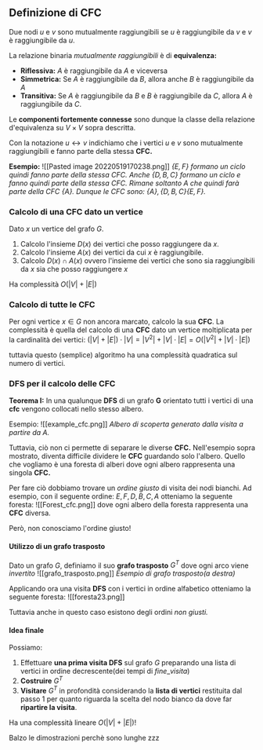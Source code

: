 ## Definizione di CFC
Due nodi $u$ e $v$ sono mutualmente raggiungibili se $u$ è raggiungibile da $v$ e $v$ è raggiungibile da $u$.

La relazione binaria *mutualmente raggiungibili* è di **equivalenza:**
- **Riflessiva:** $A$ è raggiungibile da $A$ e viceversa
- **Simmetrica:** Se $A$ è raggiungibile da $B$, allora anche $B$ è raggiungibile da $A$
- **Transitiva:** Se $A$ è raggiungibile da $B$ e $B$ è raggiungibile da $C$, allora $A$ è raggiungibile da $C$.

Le **componenti fortemente connesse** sono dunque la classe della relazione d'equivalenza su $V \times V$ sopra descritta.

Con la notazione $u↔v$ indichiamo che i vertici $u$ e $v$ sono mutualmente raggiungibili e fanno parte della stessa **CFC.**

**Esempio:**
![[Pasted image 20220519170238.png]]
*$\{E,F\}$ formano un ciclo quindi fanno parte della stessa CFC.*
*Anche $\{D,B,C\}$ formano un ciclo e fanno quindi parte della stessa CFC. Rimane soltanto $A$ che quindi farà parte della CFC $\{A\}$.*
*Dunque le CFC sono: $\{A\},\{D,B,C\}\{E,F\}$.*

### Calcolo di una CFC dato un vertice
Dato $x$ un vertice del grafo  $G$.
1. Calcolo l'insieme $D(x)$ dei vertici che posso raggiungere da $x$.
2. Calcolo l'insieme $A(x)$ dei vertici da cui $x$ è raggiungibile.
3. Calcolo $D(x) \cap A(x)$ ovvero l'insieme dei vertici che sono sia raggiungibili da $x$ sia che posso raggiungere $x$

Ha complessità $O(|V|+|E|)$

### Calcolo di tutte le CFC
Per ogni vertice $x \in G$ non ancora marcato, calcolo la sua **CFC**.
La complessità è quella del calcolo di una **CFC** dato un vertice moltiplicata per la cardinalità dei vertici:
$(|V|+|E|)\cdot |V|=|V^2|+|V|\cdot|E|=O(|V^2|+|V|\cdot|E|)$

tuttavia questo (semplice) algoritmo ha una complessità quadratica sul numero di vertici.

### DFS per il calcolo delle CFC
**Teorema I:**
 In una qualunque **DFS** di un grafo **G** orientato tutti i vertici di una **cfc** vengono collocati nello stesso albero.


Esempio:
![[example_cfc.png]]
*Albero di scoperta generato dalla visita a partire da $A$.*

Tuttavia, ciò non ci permette di separare le diverse **CFC.**
Nell'esempio sopra mostrato, diventa difficile dividere le **CFC** guardando solo l'albero.
Quello che vogliamo è una foresta di alberi dove ogni albero rappresenta una singola **CFC.**

Per fare ciò dobbiamo trovare un *ordine giusto* di visita dei nodi bianchi.
Ad esempio, con il seguente ordine: $E,F,D,B,C,A$ otteniamo la seguente foresta:
![[Forest_cfc.png]]
dove ogni albero della foresta rappresenta una **CFC** diversa.

Però, non conosciamo l'ordine giusto!

#### Utilizzo di un grafo trasposto
Dato un grafo $G$, definiamo il suo **grafo trasposto** $G^T$ dove ogni arco viene *invertito*
![[grafo_trasposto.png]]
*Esempio di grafo trasposto(a destra)*

Applicando ora una visita **DFS** con i vertici in ordine alfabetico otteniamo la seguente foresta:
![[foresta23.png]]

Tuttavia anche in questo caso esistono degli ordini *non giusti.*

#### Idea finale
Possiamo:
1. Effettuare **una prima visita DFS** sul grafo $G$ preparando una lista di vertici in ordine decrescente(dei tempi di $fine\_visita$)
2. **Costruire** $G^T$
3. **Visitare** $G^T$ in profondità considerando la **lista di vertici** restituita dal passo $1$ per quanto riguarda la scelta del nodo bianco da dove far **ripartire la visita**.

Ha una complessità lineare $O(|V|+|E|)$!

Balzo le dimostrazioni perchè sono lunghe zzz
